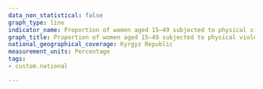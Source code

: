 ```yaml
---
data_non_statistical: false
graph_type: line
indicator_name: Proportion of women aged 15–49 subjected to physical violence (robbery or assault) in the last 12 months
graph_title: Proportion of women aged 15–49 subjected to physical violence (robbery or assault) in the last 12 months
national_geographical_coverage: Kyrgyz Republic
measurement_units: Percentage
tags:
- custom.national

---
```

